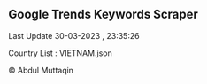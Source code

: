 

## Google Trends Keywords Scraper 
 
Last Update 30-03-2023 , 23:35:26

Country List :
VIETNAM.json



© Abdul Muttaqin 
